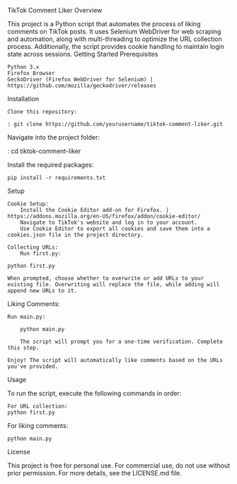 TikTok Comment Liker
Overview

This project is a Python script that automates the process of liking comments on TikTok posts. It uses Selenium WebDriver for web scraping and automation, along with multi-threading to optimize the URL collection process. Additionally, the script provides cookie handling to maintain login state across sessions.
Getting Started
Prerequisites

    Python 3.x
    Firefox Browser
    GeckoDriver (Firefox WebDriver for Selenium) | https://github.com/mozilla/geckodriver/releases

Installation

    Clone this repository:

    : git clone https://github.com/yourusername/tiktok-comment-liker.git

Navigate into the project folder:

: cd tiktok-comment-liker

Install the required packages:

    pip install -r requirements.txt

Setup

    Cookie Setup:
        Install the Cookie Editor add-on for Firefox. | https://addons.mozilla.org/en-US/firefox/addon/cookie-editor/
        Navigate to TikTok's website and log in to your account.
        Use Cookie Editor to export all cookies and save them into a cookies.json file in the project directory.

    Collecting URLs:
        Run first.py:

    python first.py

    When prompted, choose whether to overwrite or add URLs to your existing file. Overwriting will replace the file, while adding will append new URLs to it.

Liking Comments:

    Run main.py:

        python main.py

        The script will prompt you for a one-time verification. Complete this step.

    Enjoy! The script will automatically like comments based on the URLs you've provided.

Usage

To run the script, execute the following commands in order:

    For URL collection:
    python first.py

For liking comments:

    python main.py

License

This project is free for personal use. For commercial use, do not use without prior permission. For more details, see the LICENSE.md file.
